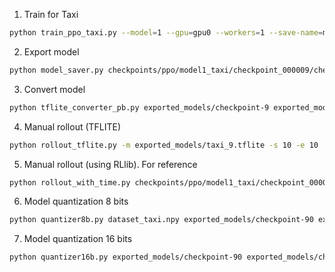 1. Train for Taxi

```sh
python train_ppo_taxi.py --model=1 --gpu=gpu0 --workers=1 --save-name=model1_taxi --iters=10
```

2. Export model

```sh
python model_saver.py checkpoints/ppo/model1_taxi/checkpoint_000009/checkpoint-9 exported_models/checkpoint-9
```

3. Convert model

```sh
python tflite_converter_pb.py exported_models/checkpoint-9 exported_models/taxi_9.tflite
```

4. Manual rollout (TFLITE)

```sh
python rollout_tflite.py -m exported_models/taxi_9.tflite -s 10 -e 10
```

5. Manual rollout (using RLlib). For reference

```sh
python rollout_with_time.py checkpoints/ppo/model1_taxi/checkpoint_000009/checkpoint-9 --run=PPO --env=Taxi-v3 --time-output=rollout_results/volta1/model1_no_gpus_0_workers.csv --no-render --gpu=none --episodes=1000 --config='{"num_workers":1, "num_gpus_per_worker":0, "num_gpus":0, "explore":false}'
```
6. Model quantization 8 bits

```sh
python quantizer8b.py dataset_taxi.npy exported_models/checkpoint-90 exported_models/checkpoint-90_quant.tflite
```
7. Model quantization 16 bits

```sh
python quantizer16b.py exported_models/checkpoint-90 exported_models/checkpoint-90_quant.tflite
```
